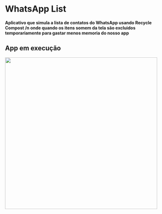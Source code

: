 # WhatsApp List

<h4>Aplicativo que simula a lista de contatos do WhatsApp usando Recycle Compost /n onde quando os itens somem da tela são excluidos temporariamente para gastar menos memoria do nosso app</h4>
<h2>App em execução</h2>
<img src="https://imgur.com/lXojZqD"  height="500"/>
